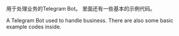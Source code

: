 用于处理业务的Telegram Bot。
里面还有一些基本的示例代码。

A Telegram Bot used to handle business.
There are also some basic example codes inside.
